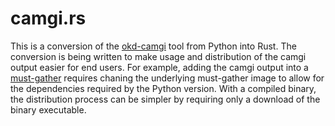 # camgi.rs

This is a conversion of the [okd-camgi][okdcamgi] tool from Python into Rust.
The conversion is being written to make usage and distribution of the camgi
output easier for end users. For example, adding the camgi output into a
[must-gather][mustgather] requires chaning the underlying must-gather image
to allow for the dependencies required by the Python version. With a compiled
binary, the distribution process can be simpler by requiring only a download
of the binary executable.


[okdcamgi]: https://github.com/elmiko/okd-camgi
[mustgather]: https://github.com/openshift/must-gather
